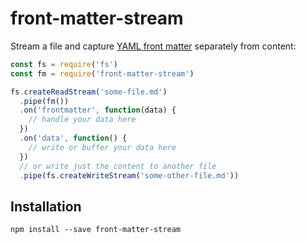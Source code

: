 # front-matter-stream
Stream a file and capture [YAML front matter] separately from content:

```js
const fs = require('fs')
const fm = require('front-matter-stream')

fs.createReadStream('some-file.md')
  .pipe(fm())
  .on('frontmatter', function(data) {
    // handle your data here
  })
  .on('data', function() {
    // write or buffer your data here
  })
  // or write just the content to another file
  .pipe(fs.createWriteStream('some-other-file.md'))
```

## Installation
```
npm install --save front-matter-stream
```

[YAML front matter]: https://jekyllrb.com/docs/frontmatter/
